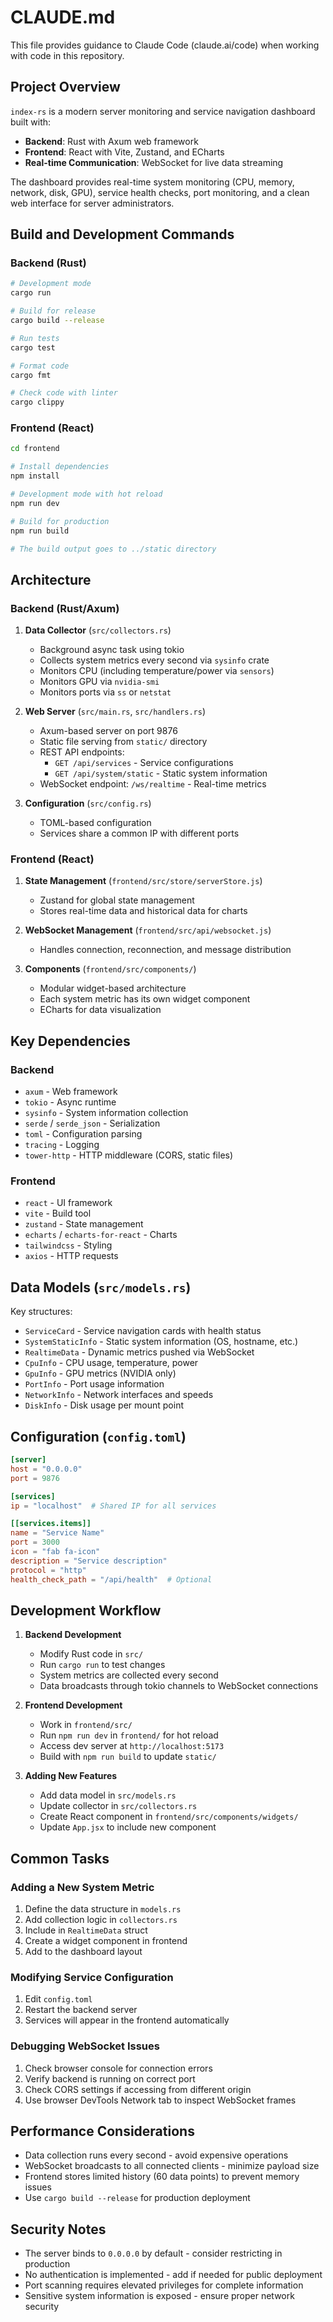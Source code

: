 # CLAUDE.md

This file provides guidance to Claude Code (claude.ai/code) when working with code in this repository.

## Project Overview

`index-rs` is a modern server monitoring and service navigation dashboard built with:
- **Backend**: Rust with Axum web framework
- **Frontend**: React with Vite, Zustand, and ECharts
- **Real-time Communication**: WebSocket for live data streaming

The dashboard provides real-time system monitoring (CPU, memory, network, disk, GPU), service health checks, port monitoring, and a clean web interface for server administrators.

## Build and Development Commands

### Backend (Rust)
```bash
# Development mode
cargo run

# Build for release
cargo build --release

# Run tests
cargo test

# Format code
cargo fmt

# Check code with linter
cargo clippy
```

### Frontend (React)
```bash
cd frontend

# Install dependencies
npm install

# Development mode with hot reload
npm run dev

# Build for production
npm run build

# The build output goes to ../static directory
```

## Architecture

### Backend (Rust/Axum)

1. **Data Collector** (`src/collectors.rs`)
   - Background async task using tokio
   - Collects system metrics every second via `sysinfo` crate
   - Monitors CPU (including temperature/power via `sensors`)
   - Monitors GPU via `nvidia-smi`
   - Monitors ports via `ss` or `netstat`

2. **Web Server** (`src/main.rs`, `src/handlers.rs`)
   - Axum-based server on port 9876
   - Static file serving from `static/` directory
   - REST API endpoints:
     - `GET /api/services` - Service configurations
     - `GET /api/system/static` - Static system information
   - WebSocket endpoint: `/ws/realtime` - Real-time metrics

3. **Configuration** (`src/config.rs`)
   - TOML-based configuration
   - Services share a common IP with different ports

### Frontend (React)

1. **State Management** (`frontend/src/store/serverStore.js`)
   - Zustand for global state management
   - Stores real-time data and historical data for charts

2. **WebSocket Management** (`frontend/src/api/websocket.js`)
   - Handles connection, reconnection, and message distribution

3. **Components** (`frontend/src/components/`)
   - Modular widget-based architecture
   - Each system metric has its own widget component
   - ECharts for data visualization

## Key Dependencies

### Backend
- `axum` - Web framework
- `tokio` - Async runtime
- `sysinfo` - System information collection
- `serde` / `serde_json` - Serialization
- `toml` - Configuration parsing
- `tracing` - Logging
- `tower-http` - HTTP middleware (CORS, static files)

### Frontend
- `react` - UI framework
- `vite` - Build tool
- `zustand` - State management
- `echarts` / `echarts-for-react` - Charts
- `tailwindcss` - Styling
- `axios` - HTTP requests

## Data Models (`src/models.rs`)

Key structures:
- `ServiceCard` - Service navigation cards with health status
- `SystemStaticInfo` - Static system information (OS, hostname, etc.)
- `RealtimeData` - Dynamic metrics pushed via WebSocket
- `CpuInfo` - CPU usage, temperature, power
- `GpuInfo` - GPU metrics (NVIDIA only)
- `PortInfo` - Port usage information
- `NetworkInfo` - Network interfaces and speeds
- `DiskInfo` - Disk usage per mount point

## Configuration (`config.toml`)

```toml
[server]
host = "0.0.0.0"
port = 9876

[services]
ip = "localhost"  # Shared IP for all services

[[services.items]]
name = "Service Name"
port = 3000
icon = "fab fa-icon"
description = "Service description"
protocol = "http"
health_check_path = "/api/health"  # Optional
```

## Development Workflow

1. **Backend Development**
   - Modify Rust code in `src/`
   - Run `cargo run` to test changes
   - System metrics are collected every second
   - Data broadcasts through tokio channels to WebSocket connections

2. **Frontend Development**
   - Work in `frontend/src/`
   - Run `npm run dev` in `frontend/` for hot reload
   - Access dev server at `http://localhost:5173`
   - Build with `npm run build` to update `static/`

3. **Adding New Features**
   - Add data model in `src/models.rs`
   - Update collector in `src/collectors.rs`
   - Create React component in `frontend/src/components/widgets/`
   - Update `App.jsx` to include new component

## Common Tasks

### Adding a New System Metric
1. Define the data structure in `models.rs`
2. Add collection logic in `collectors.rs`
3. Include in `RealtimeData` struct
4. Create a widget component in frontend
5. Add to the dashboard layout

### Modifying Service Configuration
1. Edit `config.toml`
2. Restart the backend server
3. Services will appear in the frontend automatically

### Debugging WebSocket Issues
1. Check browser console for connection errors
2. Verify backend is running on correct port
3. Check CORS settings if accessing from different origin
4. Use browser DevTools Network tab to inspect WebSocket frames

## Performance Considerations

- Data collection runs every second - avoid expensive operations
- WebSocket broadcasts to all connected clients - minimize payload size
- Frontend stores limited history (60 data points) to prevent memory issues
- Use `cargo build --release` for production deployment

## Security Notes

- The server binds to `0.0.0.0` by default - consider restricting in production
- No authentication is implemented - add if needed for public deployment
- Port scanning requires elevated privileges for complete information
- Sensitive system information is exposed - ensure proper network security